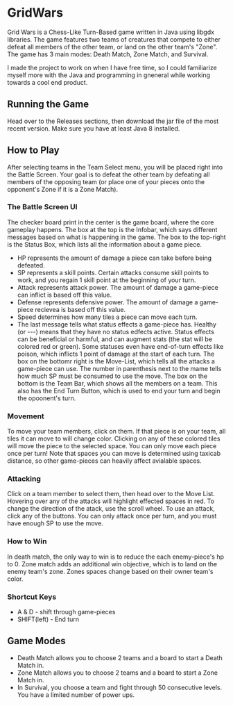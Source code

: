 # GridWars
Grid Wars is a Chess-Like Turn-Based game written in Java using libgdx libraries. The game features two teams of creatures that compete to either defeat all members of the other team, or land on the other team's "Zone". The game has 3 main modes: Death Match, Zone Match, and Survival.

I made the project to work on when I have free time, so I could familiarize myself more with the Java and programming in gneneral while working towards a cool end product. 

## Running the Game
Head over to the Releases sections, then download the jar file of the most recent version. Make sure you have at least Java 8 installed.

## How to Play
After selecting teams in the Team Select menu, you will be placed right into the Battle Screen. Your goal is to defeat the other team by defeating all members of the opposing team (or place one of your pieces onto the opponent's Zone if it is a Zone Match).
### The Battle Screen UI
The checker board print in the center is the game board, where the core gameplay happens. The box at the top is the Infobar, which says different messages based on what is happening in the game. The box to the top-right is the Status Box, which lists all the information about a game piece.
* HP represents the amount of damage a piece can take before being defeated.
* SP represents a skill points. Certain attacks consume skill points to work, and you regain 1 skill point at the beginning of your turn. 
* Attack represents attack power. The amount of damage a game-piece can inflict is based off this value.
* Defense represents defensive power. The amount of damage a game-piece recievea is based off this value.
* Speed determines how many tiles a piece can move each turn.
* The last message tells what status effects a game-piece has. Healthy (or ---) means that they have no status edfects active. Status effects can be beneficial or harmful, and can augment stats (the stat will be colored red or green). Some statuses even have end-of-turn effects like poison, which inflicts 1 point of damage at the start of each turn.
The box on the bottomr right is the Move-List, which tells all the attacks a game-piece can use. The number in parenthesis next to the mame tells how much SP must be consumed to use the move. The box on the bottom is the Team Bar, which shows all the members on a team. This also has the End Turn Button, which is used to end your turn and begin the opoonent's turn. 
### Movement
To move your team members, click on them. If that piece is on your team, all tiles it can move to will change color. Clicking on any of these colored tiles will move the piece to the selected space. You can only move each piece once per turn! Note that spaces you can move is determined using taxicab distance, so other game-pieces can heavily affect avialable spaces.
### Attacking
Click on a team member to select them, then head over to the Move List. Hovering over any of the attacks will highlight effected spaces in red. To change the direction of the atack, use the scroll wheel. To use an attack, click any of the buttons. You can only attack once per turn, and you must have enough SP to use the move.
### How to Win
In death match, the only way to win is to reduce the each enemy-piece's hp to 0.
Zone match adds an additional win objective, which is to land on the enemy team's zone. Zones spaces change based on their owner team's color. 
### Shortcut Keys
* A & D - shift through game-pieces
* SHIFT(left) - End turn

## Game Modes
* Death Match allows you to choose 2 teams and a board to start a Death Match in.
* Zone Match allows you to choose 2 teams and a board to start a Zone Match in.
* In Survival, you choose a team and fight through 50 consecutive levels. You have a limited number of power ups.
